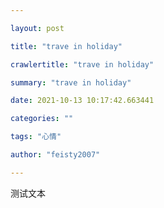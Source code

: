 ---
layout: post
title: "trave in holiday"
crawlertitle: "trave in holiday"
summary: "trave in holiday"
date: 2021-10-13 10:17:42.663441
categories: ""
tags: "心情"
author: "feisty2007"
---测试文本
